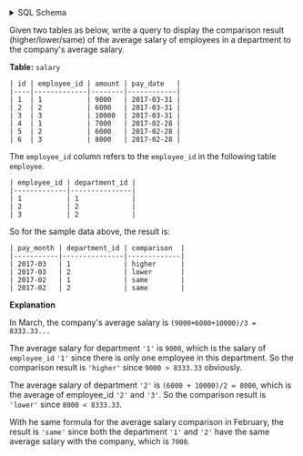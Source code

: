 <details>
<summary> SQL Schema</summary>

```sql
DROP TABLE IF EXISTS salary;

CREATE TABLE IF NOT EXISTS
  salary (id int, employee_id int, amount int, pay_date date);

INSERT INTO
  salary (id, employee_id, amount, pay_date)
VALUES
  ('1', '1', '9000', '2017/03/31'),
  ('2', '2', '6000', '2017/03/31'),
  ('3', '3', '10000', '2017/03/31'),
  ('4', '1', '7000', '2017/02/28'),
  ('5', '2', '6000', '2017/02/28'),
  ('6', '3', '8000', '2017/02/28');


DROP TABLE IF EXISTS employee;

CREATE TABLE IF NOT EXISTS
  employee (employee_id int, department_id int);

INSERT INTO
  employee (employee_id, department_id)
VALUES
  ('1', '1'),
  ('2', '2'),
  ('3', '2');
```

</details>

Given two tables as below, write a query to display the comparison result (higher/lower/same) of the average salary of employees in a department to the company's average salary.

**Table:** `salary`

```
| id | employee_id | amount | pay_date   |
|----|-------------|--------|------------|
| 1  | 1           | 9000   | 2017-03-31 |
| 2  | 2           | 6000   | 2017-03-31 |
| 3  | 3           | 10000  | 2017-03-31 |
| 4  | 1           | 7000   | 2017-02-28 |
| 5  | 2           | 6000   | 2017-02-28 |
| 6  | 3           | 8000   | 2017-02-28 |
```

The `employee_id` column refers to the `employee_id` in the following table `employee`.

```
| employee_id | department_id |
|-------------|---------------|
| 1           | 1             |
| 2           | 2             |
| 3           | 2             |
```

So for the sample data above, the result is:

```
| pay_month | department_id | comparison  |
|-----------|---------------|-------------|
| 2017-03   | 1             | higher      |
| 2017-03   | 2             | lower       |
| 2017-02   | 1             | same        |
| 2017-02   | 2             | same        |
```

**Explanation**

In March, the company's average salary is `(9000+6000+10000)/3 = 8333.33...`
 
The average salary for department `'1'` is `9000`, which is the salary of `employee_id` `'1'` since there is only one employee in this department. So the comparison result is `'higher'` since `9000 > 8333.33` obviously.
 
The average salary of department `'2'` is `(6000 + 10000)/2 = 8000`, which is the average of employee_id `'2'` and `'3'`. So the comparison result is `'lower'` since `8000 < 8333.33`.
 
With he same formula for the average salary comparison in February, the result is `'same'` since both the department `'1'` and `'2'` have the same average salary with the company, which is `7000`.